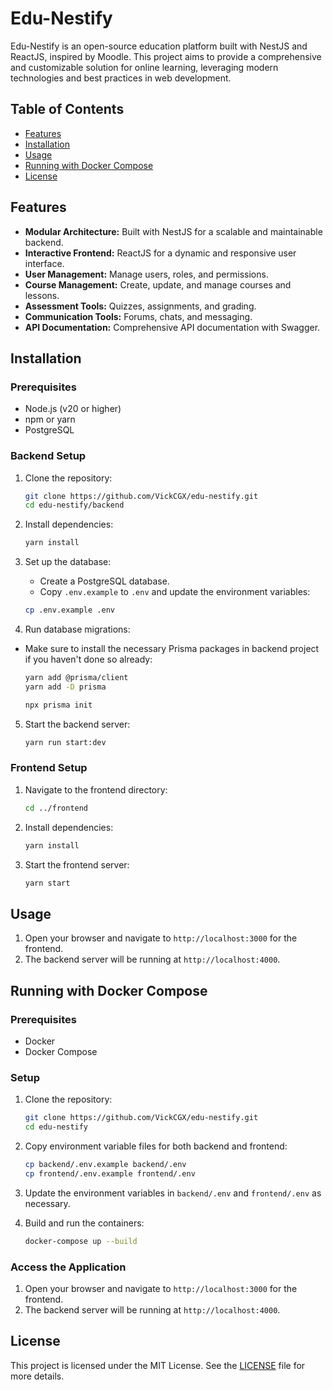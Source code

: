 # Edu-Nestify

Edu-Nestify is an open-source education platform built with NestJS and ReactJS, inspired by Moodle. This project aims to provide a comprehensive and customizable solution for online learning, leveraging modern technologies and best practices in web development.

## Table of Contents

- [Features](#features)
- [Installation](#installation)
- [Usage](#usage)
- [Running with Docker Compose](#running-with-docker-compose)
- [License](#license)

## Features

- **Modular Architecture:** Built with NestJS for a scalable and maintainable backend.
- **Interactive Frontend:** ReactJS for a dynamic and responsive user interface.
- **User Management:** Manage users, roles, and permissions.
- **Course Management:** Create, update, and manage courses and lessons.
- **Assessment Tools:** Quizzes, assignments, and grading.
- **Communication Tools:** Forums, chats, and messaging.
- **API Documentation:** Comprehensive API documentation with Swagger.

## Installation

### Prerequisites

- Node.js (v20 or higher)
- npm or yarn
- PostgreSQL

### Backend Setup

1. Clone the repository:

   ```bash
   git clone https://github.com/VickCGX/edu-nestify.git
   cd edu-nestify/backend
   ```

2. Install dependencies:

   ```bash
   yarn install
   ```

3. Set up the database:

   - Create a PostgreSQL database.
   - Copy `.env.example` to `.env` and update the environment variables:

   ```bash
   cp .env.example .env
   ```

4. Run database migrations:

- Make sure to install the necessary Prisma packages in backend project if you haven't done so already:

  ```bash
  yarn add @prisma/client
  yarn add -D prisma
  ```

  ```bash
  npx prisma init
  ```

5. Start the backend server:
   ```bash
   yarn run start:dev
   ```

### Frontend Setup

1. Navigate to the frontend directory:

   ```bash
   cd ../frontend
   ```

2. Install dependencies:

   ```bash
   yarn install
   ```

3. Start the frontend server:
   ```bash
   yarn start
   ```

## Usage

1. Open your browser and navigate to `http://localhost:3000` for the frontend.
2. The backend server will be running at `http://localhost:4000`.

## Running with Docker Compose

### Prerequisites

- Docker
- Docker Compose

### Setup

1. Clone the repository:

   ```bash
   git clone https://github.com/VickCGX/edu-nestify.git
   cd edu-nestify
   ```

2. Copy environment variable files for both backend and frontend:

   ```bash
   cp backend/.env.example backend/.env
   cp frontend/.env.example frontend/.env
   ```

3. Update the environment variables in `backend/.env` and `frontend/.env` as necessary.

4. Build and run the containers:
   ```bash
   docker-compose up --build
   ```

### Access the Application

1. Open your browser and navigate to `http://localhost:3000` for the frontend.
2. The backend server will be running at `http://localhost:4000`.

## License

This project is licensed under the MIT License. See the [LICENSE](LICENSE) file for more details.
